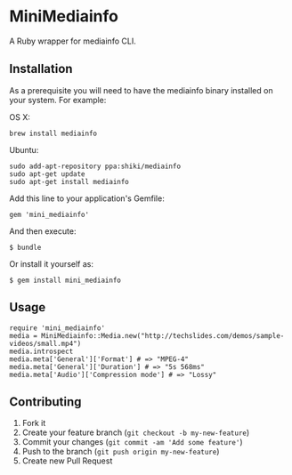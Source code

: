 # MiniMediainfo

A Ruby wrapper for mediainfo CLI.

## Installation

As a prerequisite you will need to have the mediainfo binary installed on your system.
For example:

OS X:

    brew install mediainfo

Ubuntu:

    sudo add-apt-repository ppa:shiki/mediainfo
    sudo apt-get update
    sudo apt-get install mediainfo



Add this line to your application's Gemfile:

    gem 'mini_mediainfo'

And then execute:

    $ bundle

Or install it yourself as:

    $ gem install mini_mediainfo

## Usage

    require 'mini_mediainfo'
    media = MiniMediainfo::Media.new("http://techslides.com/demos/sample-videos/small.mp4")
    media.introspect
    media.meta['General']['Format'] # => "MPEG-4"
    media.meta['General']['Duration'] # => "5s 568ms"
    media.meta['Audio']['Compression mode'] # => "Lossy"


## Contributing

1. Fork it
2. Create your feature branch (`git checkout -b my-new-feature`)
3. Commit your changes (`git commit -am 'Add some feature'`)
4. Push to the branch (`git push origin my-new-feature`)
5. Create new Pull Request
